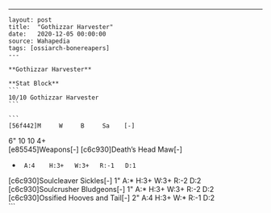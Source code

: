 ---
    layout: post
    title:  "Gothizzar Harvester"
    date:   2020-12-05 00:00:00
    source: Wahapedia
    tags: [ossiarch-bonereapers]
    ---
    
    **Gothizzar Harvester**
    
    **Stat Block**
    ```
    10/10 Gothizzar Harvester
    ```
    
    ```
    [56f442]M     W     B     Sa    [-]
6"    10    10    4+    
[e85545]Weapons[-]
[c6c930]Death’s Head Maw[-]
*      A:4    H:3+   W:3+   R:-1   D:1   
[c6c930]Soulcleaver Sickles[-]
1"     A:*    H:3+   W:3+   R:-2   D:2   
[c6c930]Soulcrusher Bludgeons[-]
1"     A:*    H:3+   W:3+   R:-2   D:2   
[c6c930]Ossified Hooves and Tail[-]
2"     A:4    H:3+   W:*    R:-1   D:2   
    ```
    
    
    